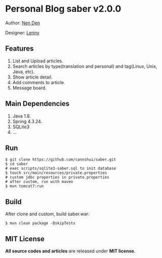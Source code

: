 # Personal Blog saber v2.0.0

Author: [Nen Den](https://github.com/cannshui)

Designer: [Lenny](http://weibo.com/Lennynan)

## Features

 1. List and Upload articles.
 2. Search articles by type(translation and personal) and tag(Linux, Unix, Java, etc).
 3. Show article detail.
 4. Add comments to article.
 5. Message board.

## Main Dependencies

 1. Java 1.8.
 2. Spring 4.3.24.
 3. SQLite3
 4. ...

## Run

    $ git clone https://github.com/cannshui/saber.git
    $ cd saber
    # exec scripts/sqlite3-saber.sql to init database
    $ touch src/main/resources/private.properties
    # custom jdbc properties in private.properties
    # after custom, run with maven
    $ mvn tomcat7:run

## Build

After clone and custom, build saber.war:

    $ mvn clean package -DskipTests 

## MIT License

**All source codes and articles** are released under **MIT license**.
